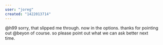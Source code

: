 ```yaml
---
user: "joreg"
created: "1422013714"
---
```


@h99 sorry, that slipped me through. now in the options. thanks for pointing out
@beyon of course. so please point out what we can ask better next time.
